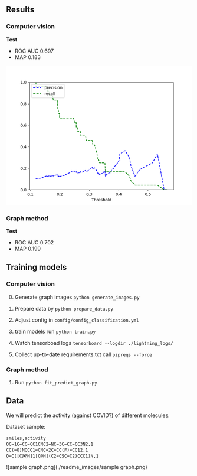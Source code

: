## Results
### Computer vision

**Test**
* ROC AUC 0.697
* MAP 0.183

![cv_test.png](./readme_images/cv_test.png)

### Graph method

**Test**
* ROC AUC 0.702
* MAP 0.199


## Training models
### Computer vision

 0. Generate graph images ```python generate_images.py``` 
 1. Prepare data by ```python prepare_data.py```
 
 2. Adjust config in `config/config_classification.yml`
 
 3. train models run ``python train.py``
 
 4. Watch tensorboad logs `tensorboard --logdir ./lightning_logs/`
 
 5. Collect up-to-date requirements.txt call `pipreqs --force`


### Graph method

1. Run ```python fit_predict_graph.py```


## Data

We will predict the activity (against COVID?) of different molecules. 

Dataset sample:
```
smiles,activity
OC=1C=CC=CC1CNC2=NC=3C=CC=CC3N2,1
CC(=O)NCCC1=CNC=2C=CC(F)=CC12,1
O=C([C@@H]1[C@H](C2=CSC=C2)CCC1)N,1
```

![sample graph.png](./readme_images/sample graph.png)
